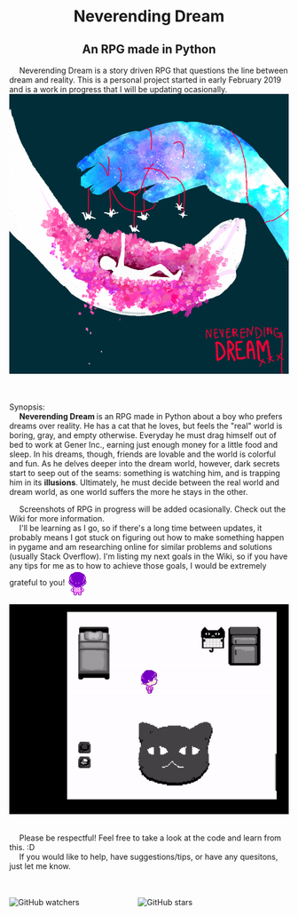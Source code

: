 <h1 align="center"> Neverending Dream </h1>
<h2 align="center"> An RPG made in Python</h2>

&emsp; Neverending Dream is a story driven RPG that questions the line between dream and reality. This is a personal project started in early February 2019 and is a work in progress that I will be updating ocasionally.
![Cover Art](https://github.com/QueenChristina/Neverending-Dream-RPG-in-Python/blob/master/Pictures/Dreaming%20of%20a%20Thousand%20Cranes.png)

<br><br>
Synopsis: <br>
&emsp; <b> Neverending Dream </b> is an RPG made in Python about a boy who prefers dreams over reality. He has a cat that he loves, but feels the "real" world is boring, gray, and empty otherwise. Everyday he must drag himself out of bed to work at Gener Inc., earning just enough money for a little food and sleep. In his dreams, though, friends are lovable and the world is colorful and fun. As he delves deeper into the dream world, however, dark secrets start to seep out of the seams: something is watching him, and is trapping him in its <b>illusions</b>. Ultimately, he must decide between the real world and dream world, as one world suffers the more he stays in the other. 

&emsp; Screenshots of RPG in progress will be added ocasionally. Check out the Wiki for more information.
<br>
&emsp; I'll be learning as I go, so if there's a long time between updates, it probably means I got stuck on figuring out how to make something happen in pygame and am researching online for similar problems and solutions (usually Stack Overflow). I'm listing my next goals in the Wiki, so if you have any tips for me as to how to achieve those goals, I would be extremely grateful to you!
<img src="https://github.com/QueenChristina/Neverending-Dream-RPG-in-Python/blob/master/Pictures/Gif%20Player%20Walk%20Cycle.gif" align="center" title="Player Walk Cycle">
<br>
<p align="center">
  <img src="https://github.com/QueenChristina/Neverending-Dream-RPG-in-Python/blob/master/Pictures/Progress%203-3-19.gif" width="600">
</p>

<br> &emsp; Please be respectful! Feel free to take a look at the code and learn from this. :D
<br> &emsp; If you would like to help, have suggestions/tips, or have any quesitons, just let me know.

<br> <br> 
<img alt="GitHub watchers" src="https://img.shields.io/github/watchers/QueenChristina/Neverending-Dream-RPG-in-Python.svg?style=social">     &emsp;&emsp;&emsp;&emsp;&emsp;&emsp;&emsp;  <img alt="GitHub stars" src="https://img.shields.io/github/stars/QueenChristina/Neverending-Dream-RPG-in-Python.svg?style=social">
